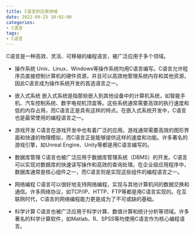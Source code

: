 ```yaml
---
title: C语言的应用领域
date: 2022-09-25 10:02:00
categories:
- C语言
tags:
- C语言
---
```


C语言是一种高效、灵活、可移植的编程语言，被广泛应用于多个领域。

- 操作系统
	Unix、Linux、Windows等操作系统均用C语言编写。C语言允许程序员直接控制计算机的硬件资源，并且可以高效地管理系统内存和其他资源，因此C语言成为操作系统开发的首选语言之一。

- 嵌入式系统
	嵌入式系统是指那些嵌入到其他设备中的计算机系统，如智能手机、汽车控制系统、数字电视机顶盒等。这些系统通常需要高效的执行速度和低的内存占用，而C语言正是具有这样的特点。在嵌入式系统开发中，C语言也是最常使用的编程语言之一。

- 游戏开发
	C语言在游戏开发中也有着广泛的应用。游戏通常需要高效的图形界面和快速的物理模拟，而C语言正是能够提供这样的速度和功能。许多著名的游戏引擎，如Unreal Engine、Unity等都是用C语言编写的。

- 数据库管理
	C语言也被广泛应用于数据库管理系统（DBMS）的开发。C语言可以实现对数据库的快速读写操作和高效的查询处理。在企业级应用程序中，数据库通常是核心组件之一，而C语言则是实现这些组件的编程语言之一。

- 网络编程
	C语言可以很好地支持网络编程，实现与其他计算机间的数据交换和通信。许多网络协议，如TCP/IP、HTTP、FTP等都是用C语言实现的。在互联网时代，C语言的网络编程能力更是成为了不可或缺的基础。

- 科学计算
	C语言也被广泛应用于科学计算、数值计算和统计分析等领域。许多著名的科学计算软件，如Matlab、R、SPSS等均使用C语言作为核心编程语言。